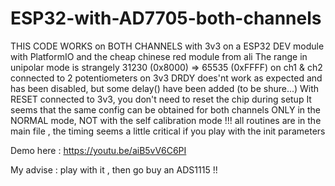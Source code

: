 # ESP32-with-AD7705-both-channels
THIS CODE WORKS on BOTH CHANNELS with 3v3 on a ESP32 DEV module with PlatformIO and the cheap chinese red module from ali
The range in unipolar mode is strangely 31230 (0x8000) => 65535 (0xFFFF) on ch1 & ch2 connected to 2 potentiometers on 3v3
DRDY does'nt work as expected and has been disabled, but some delay() have been added (to be shure...)
With RESET connected to 3v3, you don't need to reset the chip during setup
It seems that the same config can be obtained for both channels ONLY in the NORMAL mode, NOT with the self calibration mode !!!
all routines are in the main file , the timing seems a little critical if you play with the init parameters

Demo here : https://youtu.be/aiB5vV6C6PI

My advise : play with it , then go buy an ADS1115 !!
